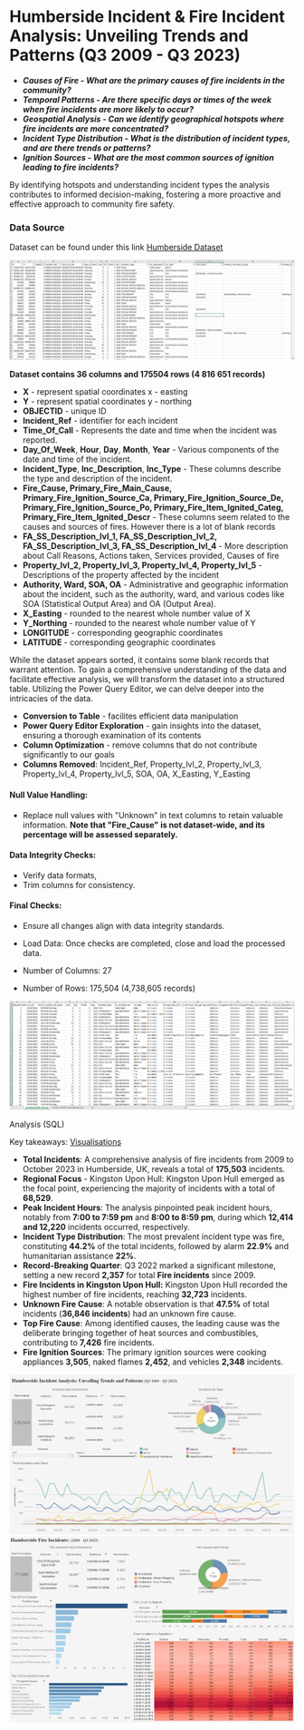 # Humberside Incident & Fire Incident Analysis: Unveiling Trends and Patterns (Q3 2009 - Q3 2023)


- ***Causes of Fire - What are the primary causes of fire incidents in the community?***
- ***Temporal Patterns - Are there specific days or times of the week when fire incidents are more likely to occur?***
- ***Geospatial Analysis - Can we identify geographical hotspots where fire incidents are more concentrated?***
- ***Incident Type Distribution - What is the distribution of incident types, and are there trends or patterns?***
- ***Ignition Sources - What are the most common sources of ignition leading to fire incidents?***


By identifying hotspots and understanding incident types the analysis contributes to informed decision-making, fostering a more proactive and effective approach to community fire safety.


### Data Source
Dataset can be found under this link
[Humberside Dataset](https://data-humbersidefrs.opendata.arcgis.com/search)

![SS](https://github.com/kac123451/Fire-Incident-Analysis_Humberside/blob/main/1.png)


**Dataset contains 36 columns and 175504 rows (4 816 651 records)**
- **X**              - represent spatial coordinates x - easting
- **Y**               - represent spatial coordinates y - northing
- **OBJECTID**               - unique ID 
- **Incident_Ref**               - identifier for each incident
- **Time_Of_Call**               - Represents the date and time when the incident was reported.
- **Day_Of_Week**,	**Hour**, **Day**,	**Month**,	**Year**               - Various components of the date and time of the incident.
- **Incident_Type**,	**Inc_Description**,	**Inc_Type**               - These columns describe the type and description of the incident.
- **Fire_Cause, Primary_Fire_Main_Cause, Primary_Fire_Ignition_Source_Ca, Primary_Fire_Ignition_Source_De, Primary_Fire_Ignition_Source_Po, Primary_Fire_Item_Ignited_Categ, Primary_Fire_Item_Ignited_Descr**               - These columns seem related to the causes and sources of fires. However there is a lot of blank records
- **FA_SS_Description_lvl_1, FA_SS_Description_lvl_2, FA_SS_Description_lvl_3, FA_SS_Description_lvl_4**              - More description about Call Reasons, Actions taken, Services provided, Causes of fire
- **Property_lvl_2, Property_lvl_3, Property_lvl_4, Property_lvl_5**               - Descriptions of the property affected by the incident
- **Authority, 	Ward, SOA, OA**               - Administrative and geographic information about the incident, such as the authority, ward, and various codes like SOA (Statistical Output Area) and OA (Output Area).
- **X_Easting**               - rounded to the nearest whole number value of X
- **Y_Northing**               - rounded to the nearest whole number value of Y
- **LONGITUDE**               - corresponding geographic coordinates
- **LATITUDE**               - corresponding geographic coordinates

While the dataset appears sorted, it contains some blank records that warrant attention. To gain a comprehensive understanding of the data and facilitate effective analysis, we will transform the dataset into a structured table. Utilizing the Power Query Editor, we can delve deeper into the intricacies of the data.


- **Conversion to Table**               - facilites efficient data manipulation
- **Power Query Editor Exploration**    - gain insights into the dataset, ensuring a thorough examination of its contents
- **Column Optimization**               - remove columns that do not contribute significantly to our goals
- **Columns Removed**: Incident_Ref, Property_lvl_2, Property_lvl_3, Property_lvl_4, Property_lvl_5, SOA, OA, X_Easting, Y_Easting


#### Null Value Handling:
- Replace null values with "Unknown" in text columns to retain valuable information. **Note that "Fire_Cause" is not dataset-wide, and its percentage will be assessed separately.**
#### Data Integrity Checks: 
- Verify data formats, 
- Trim columns for consistency.
#### Final Checks:
- Ensure all changes align with data integrity standards.
- Load Data: Once checks are completed, close and load the processed data.



- Number of Columns: 27
- Number of Rows: 175,504 (4,738,605 records)

![SS](https://github.com/kac123451/Fire-Incident-Analysis_Humberside/blob/main/2.png)

Analysis (SQL)



Key takeaways: [Visualisations](https://public.tableau.com/app/profile/kacper.sarwuta/viz/UKHumbersideIncidentFireIncidentAnalysis2009-Q32023/Dashboard1?publish=yes)

- **Total Incidents**: A comprehensive analysis of fire incidents from 2009 to October 2023 in Humberside, UK, reveals a total of **175,503**</span> incidents.
- **Regional Focus** - Kingston Upon Hull: Kingston Upon Hull emerged as the focal point, experiencing the majority of incidents with a total of **68,529**.
- **Peak Incident Hours**: The analysis pinpointed peak incident hours, notably from **7:00 to 7:59 pm** and **8:00 to 8:59 pm**, during which **12,414 and 12,220** incidents occurred, respectively.
- **Incident Type Distribution**: The most prevalent incident type was fire, constituting **44.2%** of the total incidents, followed by alarm **22.9%** and humanitarian assistance **22%**.
- **Record-Breaking Quarter**: Q3 2022 marked a significant milestone, setting a new record **2,357** for total **Fire incidents** since 2009.
- **Fire Incidents in Kingston Upon Hull:** Kingston Upon Hull recorded the highest number of fire incidents, reaching **32,723** incidents.
- **Unknown Fire Cause**: A notable observation is that **47.5%** of total incidents (**36,846 incidents**) had an unknown fire cause.
- **Top Fire Cause**: Among identified causes, the leading cause was the deliberate bringing together of heat sources and combustibles, contributing to **7,426** fire incidents.
- **Fire Ignition Sources**: The primary ignition sources were cooking appliances **3,505**, naked flames **2,452**, and vehicles **2,348** incidents.


![SS](https://github.com/kac123451/Fire-Incident-Analysis_Humberside/blob/main/ss1.png)
![SS](https://github.com/kac123451/Fire-Incident-Analysis_Humberside/blob/main/ss2.png)
















